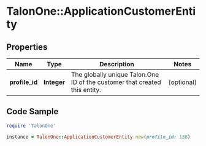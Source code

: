 # TalonOne::ApplicationCustomerEntity

## Properties

Name | Type | Description | Notes
------------ | ------------- | ------------- | -------------
**profile_id** | **Integer** | The globally unique Talon.One ID of the customer that created this entity. | [optional] 

## Code Sample

```ruby
require 'TalonOne'

instance = TalonOne::ApplicationCustomerEntity.new(profile_id: 138)
```



